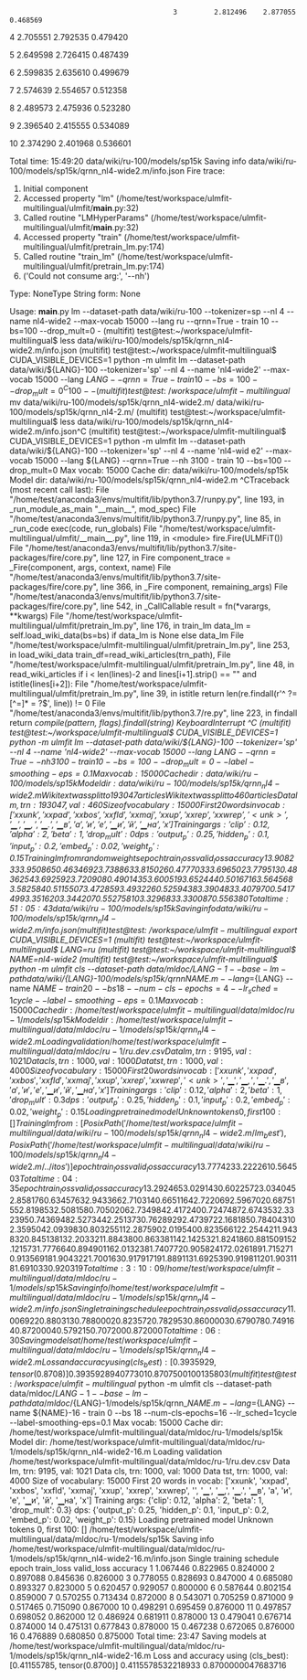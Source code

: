                                             3         2.812496    2.877055    0.468569

4         2.705551    2.792535    0.479420

5         2.649598    2.726415    0.487439

6         2.599835    2.635610    0.499679

7         2.574639    2.554657    0.512358

8         2.489573    2.475936    0.523280

9         2.396540    2.415555    0.534089

10        2.374290    2.401968    0.536601

Total time: 15:49:20
data/wiki/ru-100/models/sp15k
Saving info data/wiki/ru-100/models/sp15k/qrnn_nl4-wide2.m/info.json
Fire trace:
1. Initial component
2. Accessed property "lm" (/home/test/workspace/ulmfit-multilingual/ulmfit/__main__.py:32)
3. Called routine "LMHyperParams" (/home/test/workspace/ulmfit-multilingual/ulmfit/__main__.py:32)
4. Accessed property "train" (/home/test/workspace/ulmfit-multilingual/ulmfit/pretrain_lm.py:174)
5. Called routine "train_lm" (/home/test/workspace/ulmfit-multilingual/ulmfit/pretrain_lm.py:174)
6. ('Could not consume arg:', '--nh')

Type:        NoneType
String form: None

Usage:       __main__.py lm --dataset-path data/wiki/ru-100 --tokenizer=sp --nl 4 --name nl4-wide2 --max-vocab 15000 --lang ru --qrnn=True - train 10 --bs=100 --drop_mult=0 -
(multifit) test@test:~/workspace/ulmfit-multilingual$ less data/wiki/ru-100/models/sp15k/qrnn_nl4-wide2.m/info.json
(multifit) test@test:~/workspace/ulmfit-multilingual$ CUDA_VISIBLE_DEVICES=1 python -m ulmfit lm --dataset-path data/wiki/${LANG}-100 --tokenizer='sp' --nl 4 --name 'nl4-wide2' --max-vocab 15000 --lang ${LANG} --qrnn=True - train 10 --bs=100 --drop_mult=0 ^C100 --
(multifit) test@test:~/workspace/ulmfit-multilingual$ mv data/wiki/ru-100/models/sp15k/qrnn_nl4-wide2.m/ data/wiki/ru-100/models/sp15k/qrnn_nl4-2.m/
(multifit) test@test:~/workspace/ulmfit-multilingual$ less data/wiki/ru-100/models/sp15k/qrnn_nl4-wide2.m/info.json^C
(multifit) test@test:~/workspace/ulmfit-multilingual$ CUDA_VISIBLE_DEVICES=1 python -m ulmfit lm --dataset-path data/wiki/${LANG}-100 --tokenizer='sp' --nl 4 --name 'nl4-wid
e2' --max-vocab 15000 --lang ${LANG} --qrnn=True --nh 3100 - train 10 --bs=100 --drop_mult=0
Max vocab: 15000
Cache dir: data/wiki/ru-100/models/sp15k
Model dir: data/wiki/ru-100/models/sp15k/qrnn_nl4-wide2.m
^CTraceback (most recent call last):
  File "/home/test/anaconda3/envs/multifit/lib/python3.7/runpy.py", line 193, in _run_module_as_main
    "__main__", mod_spec)
  File "/home/test/anaconda3/envs/multifit/lib/python3.7/runpy.py", line 85, in _run_code
    exec(code, run_globals)
  File "/home/test/workspace/ulmfit-multilingual/ulmfit/__main__.py", line 119, in <module>
    fire.Fire(ULMFiT())
  File "/home/test/anaconda3/envs/multifit/lib/python3.7/site-packages/fire/core.py", line 127, in Fire
    component_trace = _Fire(component, args, context, name)
  File "/home/test/anaconda3/envs/multifit/lib/python3.7/site-packages/fire/core.py", line 366, in _Fire
    component, remaining_args)
  File "/home/test/anaconda3/envs/multifit/lib/python3.7/site-packages/fire/core.py", line 542, in _CallCallable
    result = fn(*varargs, **kwargs)
  File "/home/test/workspace/ulmfit-multilingual/ulmfit/pretrain_lm.py", line 176, in train_lm
    data_lm = self.load_wiki_data(bs=bs) if data_lm is None else data_lm
  File "/home/test/workspace/ulmfit-multilingual/ulmfit/pretrain_lm.py", line 253, in load_wiki_data
    train_df=read_wiki_articles(trn_path),
  File "/home/test/workspace/ulmfit-multilingual/ulmfit/pretrain_lm.py", line 48, in read_wiki_articles
    if i < len(lines)-2 and lines[i+1].strip() == "" and istitle(lines[i+2]):
  File "/home/test/workspace/ulmfit-multilingual/ulmfit/pretrain_lm.py", line 39, in istitle
    return len(re.findall(r'^ ?= [^=]* = ?$', line)) != 0
  File "/home/test/anaconda3/envs/multifit/lib/python3.7/re.py", line 223, in findall
    return _compile(pattern, flags).findall(string)
KeyboardInterrupt
^C
(multifit) test@test:~/workspace/ulmfit-multilingual$ CUDA_VISIBLE_DEVICES=1 python -m ulmfit lm --dataset-path data/wiki/${LANG}-100 --tokenizer='sp' --nl 4 --name 'nl4-wide2' --max-vocab 15000 --lang ${LANG} --qrnn=True --nh 3100 - train 10 --bs=100 --drop_mult=0  --label-smoothing-eps=0.1
Max vocab: 15000
Cache dir: data/wiki/ru-100/models/sp15k
Model dir: data/wiki/ru-100/models/sp15k/qrnn_nl4-wide2.m
Wiki text was split to 193047 articles
Wiki text was split to 460 articles
Data lm, trn: 193047, val: 460
Size of vocabulary: 15000
First 20 words in vocab: ['xxunk', 'xxpad', 'xxbos', 'xxfld', 'xxmaj', 'xxup', 'xxrep', 'xxwrep', '<unk>', '▁', '▁,', '▁.', '▁в', 'а', 'и', 'е', '▁и', 'й', '▁на', 'х']
Training args:  {'clip': 0.12, 'alpha': 2, 'beta': 1, 'drop_mult': 0} dps:  {'output_p': 0.25, 'hidden_p': 0.1, 'input_p': 0.2, 'embed_p': 0.02, 'weight_p': 0.15}
Training lm from random weights
epoch     train_loss  valid_loss  accuracy
1         3.908233    3.950865    0.463469
2         3.738863    3.815026    0.477703
3         3.696502    3.779513    0.483625
4         3.692592    3.720908    0.490143
5         3.600519    3.652444    0.501671
6         3.564568    3.582584    0.511550
7         3.472859    3.493226    0.525943
8         3.390483    3.407970    0.541749
9         3.351620    3.344207    0.552758
10        3.329683    3.330087    0.556380
Total time: 51:05:43
data/wiki/ru-100/models/sp15k
Saving info data/wiki/ru-100/models/sp15k/qrnn_nl4-wide2.m/info.json
(multifit) test@test:~/workspace/ulmfit-multilingual$ export CUDA_VISIBLE_DEVICES=1
(multifit) test@test:~/workspace/ulmfit-multilingual$ LANG=ru
(multifit) test@test:~/workspace/ulmfit-multilingual$ NAME=nl4-wide2
(multifit) test@test:~/workspace/ulmfit-multilingual$ python -m ulmfit cls --dataset-path data/mldoc/${LANG}-1 --base-lm-path data/wiki/${LANG}-100/models/sp15k/qrnn_${NAME}.m  --lang=${LANG} --name ${NAME} - train 20 --bs 18 --num-cls-epochs=4 --lr_sched=1cycle --label-smoothing-eps=0.1
Max vocab: 15000
Cache dir: /home/test/workspace/ulmfit-multilingual/data/mldoc/ru-1/models/sp15k
Model dir: /home/test/workspace/ulmfit-multilingual/data/mldoc/ru-1/models/sp15k/qrnn_nl4-wide2.m
Loading validation /home/test/workspace/ulmfit-multilingual/data/mldoc/ru-1/ru.dev.csv
Data lm, trn: 9195, val: 1021
Data cls, trn: 1000, val: 1000
Data tst, trn: 1000, val: 4000
Size of vocabulary: 15000
First 20 words in vocab: ['xxunk', 'xxpad', 'xxbos', 'xxfld', 'xxmaj', 'xxup', 'xxrep', 'xxwrep', '<unk>', '▁', '▁,', '▁.', '▁в', 'а', 'и', 'е', '▁и', 'й', '▁на', 'х']
Training args:  {'clip': 0.12, 'alpha': 2, 'beta': 1, 'drop_mult': 0.3} dps:  {'output_p': 0.25, 'hidden_p': 0.1, 'input_p': 0.2, 'embed_p': 0.02, 'weight_p': 0.15}
Loading pretrained model
Unknown tokens 0, first 100: []
Training lm from:  [PosixPath('/home/test/workspace/ulmfit-multilingual/data/wiki/ru-100/models/sp15k/qrnn_nl4-wide2.m/lm_best'), PosixPath('/home/test/workspace/ulmfit-multilingual/data/wiki/ru-100/models/sp15k/qrnn_nl4-wide2.m/../itos')]
epoch     train_loss  valid_loss  accuracy
1         3.777423    3.222261    0.564503
Total time: 04:35
epoch     train_loss  valid_loss  accuracy
1         3.292465    3.029143    0.602257
2         3.034045    2.858176    0.634576
3         2.943366    2.710314    0.665116
4         2.722069    2.596702    0.687515
5         2.819853    2.508158    0.705020
6         2.734984    2.417240    0.724748
7         2.674353    2.332395    0.743694
8         2.527344    2.251373    0.762892
9         2.473972    2.168185    0.784043
10        2.359504    2.093983    0.803255
11        2.287590    2.019540    0.823566
12        2.254421    1.943832    0.845138
13        2.203321    1.884380    0.863381
14        2.142532    1.824186    0.881509
15        2.121573    1.777664    0.894901
16        2.013238    1.740772    0.905824
17        2.026189    1.715271    0.913569
18        1.904322    1.700163    0.917917
19        1.889113    1.692539    0.919811
20        1.903118    1.691033    0.920319
Total time: 3:10:09
/home/test/workspace/ulmfit-multilingual/data/mldoc/ru-1/models/sp15k
Saving info /home/test/workspace/ulmfit-multilingual/data/mldoc/ru-1/models/sp15k/qrnn_nl4-wide2.m/info.json
Single training schedule
epoch     train_loss  valid_loss  accuracy
1         1.006922    0.880313    0.788000
2         0.823572    0.782953    0.860000
3         0.679078    0.749164    0.872000
4         0.579215    0.707200    0.872000
Total time: 06:30
Saving models at /home/test/workspace/ulmfit-multilingual/data/mldoc/ru-1/models/sp15k/qrnn_nl4-wide2.m
Loss and accuracy using (cls_best): [0.3935929, tensor(0.8708)]
0.393592894077301
0.8707500100135803
(multifit) test@test:~/workspace/ulmfit-multilingual$ python -m ulmfit cls --dataset-path data/mldoc/${LANG}-1 --base-lm-path data/mldoc/${LANG}-1/models/sp15k/qrnn_${NAME}.m  --lang=${LANG} --name ${NAME}-16 - train 0 --bs 18 --num-cls-epochs=16 --lr_sched=1cycle --label-smoothing-eps=0.1
Max vocab: 15000
Cache dir: /home/test/workspace/ulmfit-multilingual/data/mldoc/ru-1/models/sp15k
Model dir: /home/test/workspace/ulmfit-multilingual/data/mldoc/ru-1/models/sp15k/qrnn_nl4-wide2-16.m
Loading validation /home/test/workspace/ulmfit-multilingual/data/mldoc/ru-1/ru.dev.csv
Data lm, trn: 9195, val: 1021
Data cls, trn: 1000, val: 1000
Data tst, trn: 1000, val: 4000
Size of vocabulary: 15000
First 20 words in vocab: ['xxunk', 'xxpad', 'xxbos', 'xxfld', 'xxmaj', 'xxup', 'xxrep', 'xxwrep', '<unk>', '▁', '▁,', '▁.', '▁в', 'а', 'и', 'е', '▁и', 'й', '▁на', 'х']
Training args:  {'clip': 0.12, 'alpha': 2, 'beta': 1, 'drop_mult': 0.3} dps:  {'output_p': 0.25, 'hidden_p': 0.1, 'input_p': 0.2, 'embed_p': 0.02, 'weight_p': 0.15}
Loading pretrained model
Unknown tokens 0, first 100: []
/home/test/workspace/ulmfit-multilingual/data/mldoc/ru-1/models/sp15k
Saving info /home/test/workspace/ulmfit-multilingual/data/mldoc/ru-1/models/sp15k/qrnn_nl4-wide2-16.m/info.json
Single training schedule
epoch     train_loss  valid_loss  accuracy
1         1.067446    0.822965    0.824000
2         0.897088    0.845636    0.826000
3         0.778055    0.828693    0.847000
4         0.685080    0.893327    0.823000
5         0.620457    0.929057    0.800000
6         0.587644    0.802154    0.859000
7         0.570255    0.713434    0.872000
8         0.543071    0.705259    0.871000
9         0.517465    0.715090    0.867000
10        0.498291    0.695459    0.876000
11        0.497857    0.698052    0.862000
12        0.486924    0.681911    0.878000
13        0.479041    0.676714    0.874000
14        0.475131    0.677843    0.878000
15        0.467238    0.672065    0.876000
16        0.476889    0.680850    0.875000
Total time: 23:47
Saving models at /home/test/workspace/ulmfit-multilingual/data/mldoc/ru-1/models/sp15k/qrnn_nl4-wide2-16.m
Loss and accuracy using (cls_best): [0.41155785, tensor(0.8700)]
0.4115578532218933
0.8700000047683716